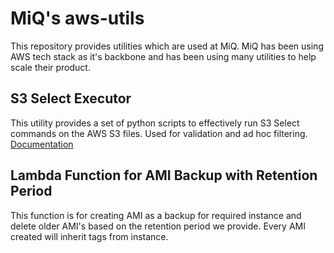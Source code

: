 # MiQ's aws-utils

This repository provides utilities which are used at MiQ.
MiQ has been using AWS tech stack as it's backbone and has been using many utilities to help scale their product.


## S3 Select Executor

This utility provides a set of python scripts to effectively run S3 Select commands on the AWS S3 files. 
Used for validation and ad hoc filtering. [Documentation](s3_select_executor/README.md)

## Lambda Function for AMI Backup with Retention Period

This function is for creating AMI as a backup for required instance and delete older AMI's based on the retention period we provide. Every AMI created will inherit tags from instance.

